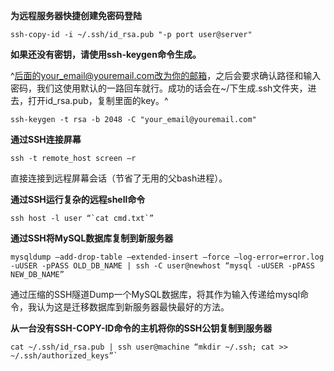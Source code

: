 **为远程服务器快捷创建免密码登陆**

```shell
ssh-copy-id -i ~/.ssh/id_rsa.pub "-p port user@server"
```

**如果还没有密钥，请使用ssh-keygen命令生成。**

^后面的your_email@youremail.com改为你的邮箱，之后会要求确认路径和输入密码，我们这使用默认的一路回车就行。成功的话会在~/下生成.ssh文件夹，进去，打开id_rsa.pub，复制里面的key。^

```shell
ssh-keygen -t rsa -b 2048 -C "your_email@youremail.com"
```

**通过SSH连接屏幕**

```shell
ssh -t remote_host screen –r
```

直接连接到远程屏幕会话（节省了无用的父bash进程）。

**通过SSH运行复杂的远程shell命令**

```shell
ssh host -l user “`cat cmd.txt`”
```

**通过SSH将MySQL数据库复制到新服务器**

```shell
mysqldump –add-drop-table –extended-insert –force –log-error=error.log -uUSER -pPASS OLD_DB_NAME | ssh -C user@newhost “mysql -uUSER -pPASS NEW_DB_NAME”
```

通过压缩的SSH隧道Dump一个MySQL数据库，将其作为输入传递给mysql命令，我认为这是迁移数据库到新服务器最快最好的方法。

**从一台没有SSH-COPY-ID命令的主机将你的SSH公钥复制到服务器**

```shell
cat ~/.ssh/id_rsa.pub | ssh user@machine “mkdir ~/.ssh; cat >> ~/.ssh/authorized_keys”`
```
